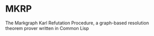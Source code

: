 # MKRP
The Markgraph Karl Refutation Procedure, a graph-based resolution theorem prover written in Common Lisp
